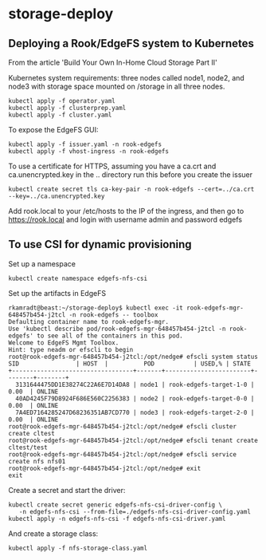 # storage-deploy
## Deploying a Rook/EdgeFS system to Kubernetes

From the article 'Build Your Own In-Home Cloud Storage Part II'

Kubernetes system requirements: three nodes called node1, node2, and node3 with storage space mounted on /storage in all
three nodes.

```
kubectl apply -f operator.yaml
kubectl apply -f clusterprep.yaml
kubectl apply -f cluster.yaml
```
To expose the EdgeFS GUI:
```
kubectl apply -f issuer.yaml -n rook-edgefs
kubectl apply -f vhost-ingress -n rook-edgefs
```
To use a certificate for HTTPS, assuming you have a ca.crt and ca.unencrypted.key in the .. directory run this
before you create the issuer
```
kubectl create secret tls ca-key-pair -n rook-edgefs --cert=../ca.crt --key=../ca.unencrypted.key
```
Add rook.local to your /etc/hosts to the IP of the ingress, and then go to https://rook.local and login with
username admin and password edgefs

## To use CSI for dynamic provisioning

Set up a namespace

```
kubectl create namespace edgefs-nfs-csi
```
Set up the artifacts in EdgeFS
```
rkamradt@beast:~/storage-deploy$ kubectl exec -it rook-edgefs-mgr-648457b454-j2tcl -n rook-edgefs -- toolbox
Defaulting container name to rook-edgefs-mgr.
Use 'kubectl describe pod/rook-edgefs-mgr-648457b454-j2tcl -n rook-edgefs' to see all of the containers in this pod.
Welcome to EdgeFS Mgmt Toolbox.
Hint: type neadm or efscli to begin
root@rook-edgefs-mgr-648457b454-j2tcl:/opt/nedge# efscli system status
SID                | HOST  |          POD           | USED,% | STATE   
+----------------------------------+-------+------------------------+--------+--------+
  3131644475DD1E38274C22A6E7D14DA8 | node1 | rook-edgefs-target-1-0 |  0.00  | ONLINE  
  40AD4245F79D8924F686E560C2256383 | node2 | rook-edgefs-target-0-0 |  0.00  | ONLINE  
  7A4ED7164285247D68236351AB7CD770 | node3 | rook-edgefs-target-2-0 |  0.00  | ONLINE
root@rook-edgefs-mgr-648457b454-j2tcl:/opt/nedge# efscli cluster create cltest
root@rook-edgefs-mgr-648457b454-j2tcl:/opt/nedge# efscli tenant create cltest/test
root@rook-edgefs-mgr-648457b454-j2tcl:/opt/nedge# efscli service create nfs nfs01
root@rook-edgefs-mgr-648457b454-j2tcl:/opt/nedge# exit
exit
```
Create a secret and start the driver:
```
kubectl create secret generic edgefs-nfs-csi-driver-config \
   -n edgefs-nfs-csi --from-file=./edgefs-nfs-csi-driver-config.yaml
kubectl apply -n edgefs-nfs-csi -f edgefs-nfs-csi-driver.yaml
```
And create a storage class:
```
kubectl apply -f nfs-storage-class.yaml
```
